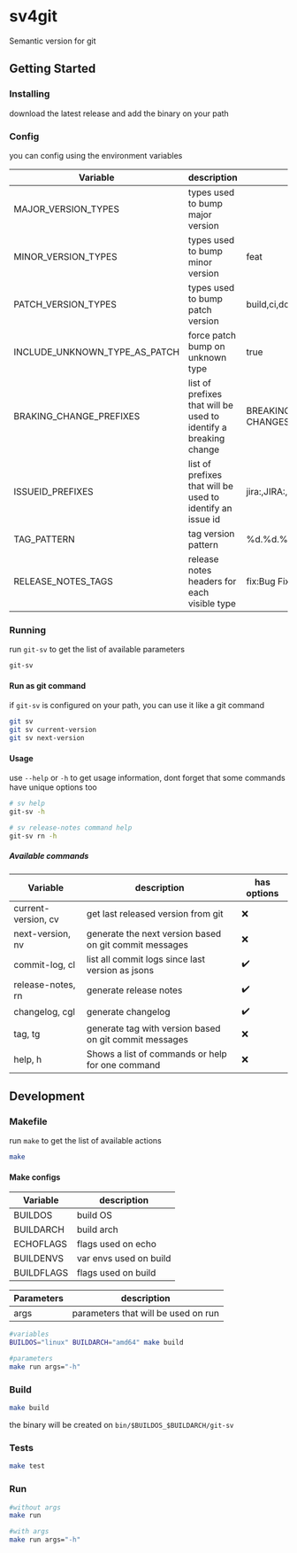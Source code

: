 # sv4git

Semantic version for git

## Getting Started

### Installing

download the latest release and add the binary on your path

### Config

you can config using the environment variables

| Variable | description | default |
| --------- | ----------| ----------|
|MAJOR_VERSION_TYPES|types used to bump major version||
|MINOR_VERSION_TYPES|types used to bump minor version|feat|
|PATCH_VERSION_TYPES|types used to bump patch version|build,ci,docs,fix,perf,refactor,style,test|
|INCLUDE_UNKNOWN_TYPE_AS_PATCH|force patch bump on unknown type|true|
|BRAKING_CHANGE_PREFIXES|list of prefixes that will be used to identify a breaking change|BREAKING CHANGE:,BREAKING CHANGES:|
|ISSUEID_PREFIXES|list of prefixes that will be used to identify an issue id|jira:,JIRA:,Jira:|
|TAG_PATTERN|tag version pattern|%d.%d.%d|
|RELEASE_NOTES_TAGS|release notes headers for each visible type|fix:Bug Fixes,feat:Features|

### Running

run `git-sv` to get the list of available parameters

```bash
git-sv
```

#### Run as git command

if `git-sv` is configured on your path, you can use it like a git command

```bash
git sv
git sv current-version
git sv next-version
```

#### Usage

use `--help` or `-h` to get usage information, dont forget that some commands have unique options too

```bash
# sv help
git-sv -h

# sv release-notes command help
git-sv rn -h
```

##### Available commands

| Variable | description | has options |
| --------- | ---------- | ---------- |
| current-version, cv | get last released version from git | :x: |
| next-version, nv | generate the next version based on git commit messages | :x: |
| commit-log, cl | list all commit logs since last version as jsons | :heavy_check_mark: |
| release-notes, rn | generate release notes | :heavy_check_mark: |
| changelog, cgl | generate changelog | :heavy_check_mark: |
| tag, tg | generate tag with version based on git commit messages | :x: |
| help, h | Shows a list of commands or help for one command | :x: |

## Development

### Makefile

run `make` to get the list of available actions

```bash
make
```

#### Make configs

| Variable | description|
| --------- | ----------|
| BUILDOS | build OS |
| BUILDARCH | build arch |
| ECHOFLAGS | flags used on echo |
| BUILDENVS | var envs used on build |
| BUILDFLAGS | flags used on build |

| Parameters | description|
| --------- | ----------|
| args | parameters that will be used on run |

```bash
#variables
BUILDOS="linux" BUILDARCH="amd64" make build

#parameters
make run args="-h"
```

### Build

```bash
make build
```

the binary will be created on `bin/$BUILDOS_$BUILDARCH/git-sv`

### Tests

```bash
make test
```

### Run

```bash
#without args
make run

#with args
make run args="-h"
```
